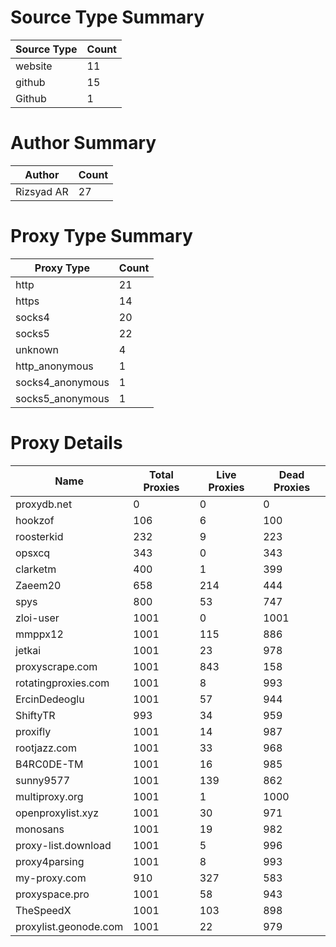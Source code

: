 # Source Type Summary

| Source Type | Count |
|-------------|-------|
| website | 11 |
| github | 15 |
| Github | 1 |


# Author Summary

| Author | Count |
|--------|-------|
| Rizsyad AR | 27 |


# Proxy Type Summary

| Proxy Type | Count |
|------------|-------|
| http | 21 |
| https | 14 |
| socks4 | 20 |
| socks5 | 22 |
| unknown | 4 |
| http_anonymous | 1 |
| socks4_anonymous | 1 |
| socks5_anonymous | 1 |


# Proxy Details

| Name | Total Proxies | Live Proxies | Dead Proxies |
|------|---------------|--------------|---------------|
| proxydb.net | 0 | 0 | 0 |
| hookzof | 106 | 6 | 100 |
| roosterkid | 232 | 9 | 223 |
| opsxcq | 343 | 0 | 343 |
| clarketm | 400 | 1 | 399 |
| Zaeem20 | 658 | 214 | 444 |
| spys | 800 | 53 | 747 |
| zloi-user | 1001 | 0 | 1001 |
| mmppx12 | 1001 | 115 | 886 |
| jetkai | 1001 | 23 | 978 |
| proxyscrape.com | 1001 | 843 | 158 |
| rotatingproxies.com | 1001 | 8 | 993 |
| ErcinDedeoglu | 1001 | 57 | 944 |
| ShiftyTR | 993 | 34 | 959 |
| proxifly | 1001 | 14 | 987 |
| rootjazz.com | 1001 | 33 | 968 |
| B4RC0DE-TM | 1001 | 16 | 985 |
| sunny9577 | 1001 | 139 | 862 |
| multiproxy.org | 1001 | 1 | 1000 |
| openproxylist.xyz | 1001 | 30 | 971 |
| monosans | 1001 | 19 | 982 |
| proxy-list.download | 1001 | 5 | 996 |
| proxy4parsing | 1001 | 8 | 993 |
| my-proxy.com | 910 | 327 | 583 |
| proxyspace.pro | 1001 | 58 | 943 |
| TheSpeedX | 1001 | 103 | 898 |
| proxylist.geonode.com | 1001 | 22 | 979 |
